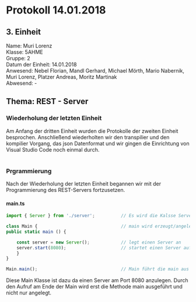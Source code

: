 # Protokoll 14.01.2018

## 3. Einheit
Name: Muri Lorenz <br>
Klasse: 5AHME <br>
Gruppe: 2 <br>
Datum der Einheit: 14.01.2018 <br> 
Anwesend: Nebel Florian, Mandl Gerhard, Michael Mörth, Mario Nabernik, Muri Lorenz, Platzer Andreas, Moritz Martinak <br>
Abwesend: - <br>

## Thema: REST - Server

### Wiederholung der letzten Einheit
Am Anfang der dritten Einheit wurden die Protokolle der zweiten Einheit besprochen. Anschließend wiederholten wir den transpilier und den kompilier Vorgang, das json Datenformat und wir gingen die Einrichtung von Visual Studio Code noch einmal durch. <br> <br>

### Prgrammierung
Nach der Wiederholung der letzten Einheit begannen wir mit der Programmierung des REST-Servers fortzusetzen.

####  main.ts
```typescript
import { Server } from './server';          // Es wird die Kalsse Server impotiert

class Main {                                // main wird erzeugt/angelegt
public static main () {

    const server = new Server();            // legt einen Server an
    server.start(8080);                     // startet einen Server auf dem Port 8080
    }
}

Main.main();                                // Main führt die main aus
```
Diese Main Klasse ist dazu da einen Server am Port 8080 anzulegen. Durch den Aufruf am Ende der Main wird erst die Methode main ausgeführt und nicht nur angelegt.

